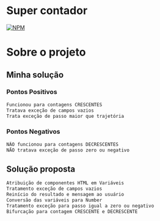 # Super contador

[![NPM](https://img.shields.io/npm/l/react)](https://github.com/KennysSparda/SuperContador/blob/main/License) 

# Sobre o projeto

## Minha solução

### Pontos Positivos

``` bash
Funcionou para contagens CRESCENTES
Tratava exceção de campos vazios
Trata exceção de passo maior que trajetória
```

### Pontos Negativos

```bash
NÃO funcionou para contagens DECRESCENTES
NÃO tratava exceção de passo zero ou negativo
```

## Solução proposta

```bash
Atribuição de componentes HTML em Variáveis
Tratamento exceção de campos vazios
Reinício do resultado e mensagem ao usuário
Conversão das variáveis para Number
Tratamento exceção para passo igual a zero ou negativo
Bifurcação para contagem CRESCENTE e DECRESCENTE
```